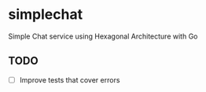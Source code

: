 # simplechat
Simple Chat service using Hexagonal Architecture with Go



## TODO


- [ ] Improve tests that cover errors
